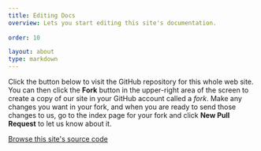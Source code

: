```yaml
---
title: Editing Docs
overview: Lets you start editing this site's documentation.
              
order: 10

layout: about
type: markdown
---
```


Click the button below to visit the GitHub repository for this whole web site. You can then click the
**Fork** button in the upper-right area of the screen to 
create a copy of our site in your GitHub account called a _fork_. Make any changes you want in your fork, and when you
are ready to send those changes to us, go to the index page for your fork and click **New Pull Request** to let us know about it.

<a class="btn btn-istio" href="https://github.com/istio/istio.github.io/">Browse this site's source code</a>
